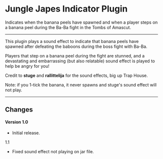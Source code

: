 # Jungle Japes Indicator Plugin

Indicates when the banana peels have spawned and when a player steps on a banana peel
during the Ba-Ba fight in the Tombs of Amascut.

---

This plugin plays a sound effect to indicate that banana peels have spawned after
defeating the baboons during the boss fight with Ba-Ba.

Players that step on a banana peel during the fight are stunned, and a devastating and
embarrassing (but also relatable) sound effect is played to help be angry for you!

Credit to **stuge** and **rallittelija** for the sound effects, big up Trap House.

Note: if you 1-tick the banana, it never spawns and stuge's sound effect will not play.

---

## Changes

#### Version 1.0

- Initial release.

1.1
- Fixed sound effect not playing on jar file.
